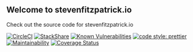 ## Welcome to stevenfitzpatrick.io

Check out the source code for stevenfitzpatrick.io

[![CircleCI](https://circleci.com/gh/stevenfitzpatrick/stevenfitzpatrick.io/tree/master.svg?style=shield)](https://circleci.com/gh/stevenfitzpatrick/stevenfitzpatrick.io/tree/master)
[![StackShare](https://img.shields.io/badge/tech-stack-0690fa.svg?style=flat)](https://stackshare.io/stevenfitzpatrick/stevenfitzpatrick-io)
[![Known Vulnerabilities](https://snyk.io/test/github/stevenfitzpatrick/stevenfitzpatrick.io/badge.svg)](https://snyk.io/test/github/stevenfitzpatrick/stevenfitzpatrick.io)
[![code style: prettier](https://img.shields.io/badge/code_style-prettier-ff69b4.svg?style=flat-square)](https://github.com/prettier/prettier)
[![Maintainability](https://api.codeclimate.com/v1/badges/81d6c91a89935793e498/maintainability)](https://codeclimate.com/github/stevenfitzpatrick/stevenfitzpatrick.io)
[![Coverage Status](https://img.shields.io/coveralls/github/stevenfitzpatrick/stevenfitzpatrick.io/master.svg)](https://coveralls.io/github/stevenfitzpatrick/stevenfitzpatrick.io?branch=master)

